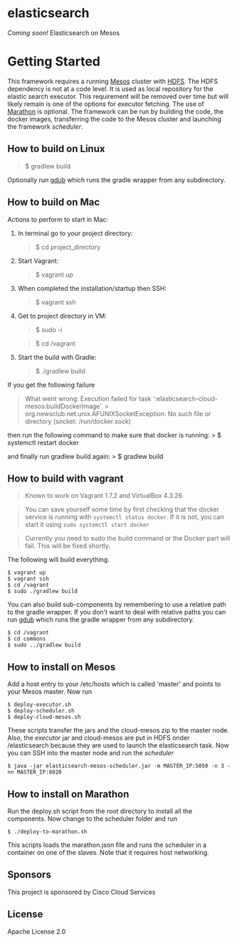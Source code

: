 # elasticsearch
*Coming soon!* Elasticsearch on Mesos

# Getting Started

This framework requires a running <a href="http://mesos.apache.org">Mesos</a> cluster
with <a href="https://hadoop.apache.org/docs/r1.2.1/hdfs_user_guide.html">HDFS</a>.  The HDFS dependency is not at a code level.  It is used as  local repository for the elastic search executor.  This requirement will be removed over time but will likely remain is one of the options for executor fetching.
The use of <a href="https://github.com/mesosphere/marathon">Marathon</a> is optional.
The framework can be run by building the code, the docker images, transferring the code to the Mesos cluster and
launching the framework <i>scheduler</i>.

## How to build on Linux

> $ gradlew build

Optionally run <a href="https://github.com/dougborg/gdub">gdub</a> which runs the gradle wrapper from any subdirectory.

## How to build on Mac

Actions to perform to start in Mac:

 1. In terminal go to your project directory:
	> $ cd project_directory

 2. Start Vagrant:
	> $ vagrant up
	
 3. When completed the installation/startup then SSH:
	> $ vagrant ssh
	
 4. Get to project directory in VM:
	> $ sudo -i
	
	> $ cd /vagrant

 5. Start the build with Gradle:
	>$ ./gradlew build

If you get the following failure 
>What went wrong:
Execution failed for task ':elasticsearch-cloud-mesos:buildDockerImage'. 
\> org.newsclub.net.unix.AFUNIXSocketException: No such file or directory (socket: /run/docker.sock)

then run the following command to make sure that docker is running:
	> $ systemctl restart docker

and finally run gradlew build again:
	> $ gradlew build

## How to build with vagrant

> Known to work on Vagrant 1.7.2 and VirtualBox 4.3.26

> You can save yourself some time by first checking that the docker service is running with
> `systemctl status docker`. If it is not, you can start it using `sudo systemctl start docker`

> Currently you need to sudo the build command or the Docker part will fail. This will be fixed shortly.

The following will build everything.

````
$ vagrant up
$ vagrant ssh
$ cd /vagrant
$ sudo ./gradlew build
````

You can also build sub-components by remembering to use a relative path to the gradle wrapper. If you don't want to deal with relative paths you can run <a href="https://github.com/dougborg/gdub">gdub</a> which runs the gradle wrapper from any subdirectory.

````
$ cd /vagrant
$ cd commons
$ sudo ../gradlew build
````

## How to install on Mesos

Add a host entry to your /etc/hosts which is called 'master' and points to your Mesos master. Now run

````
$ deploy-executor.sh
$ deploy-scheduler.sh
$ deploy-cloud-mesos.sh
````
These scripts transfer the jars and the cloud-mesos zip to the master node. Also, the <i>executor</i> jar and 
cloud-mesos are put in HDFS onder /elasticsearch because they are used to launch the elasticsearch task. Now you can SSH
into the master node and run the <i>scheduler</i>

````
$ java -jar elasticsearch-mesos-scheduler.jar -m MASTER_IP:5050 -n 3 -nn MASTER_IP:8020
````

## How to install on Marathon

Run the deploy.sh script from the root directory to install all the components. Now change to the scheduler folder and run 

````
$ ./deploy-to-marathon.sh 
````

This scripts loads the marathon.json file and runs the scheduler in a container on one of the slaves. Note that it 
requires host networking.

## Sponsors
This project is sponsored by Cisco Cloud Services

## License
Apache License 2.0
